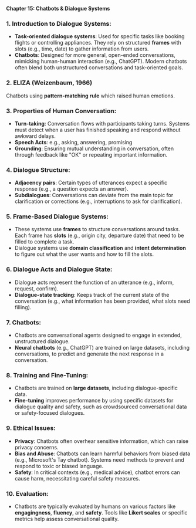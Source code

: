 **Chapter 15: Chatbots & Dialogue Systems**

### 1. **Introduction to Dialogue Systems**:
   - **Task-oriented dialogue systems**: Used for specific tasks like booking flights or controlling appliances. They rely on structured **frames** with slots (e.g., time, date) to gather information from users.
   - **Chatbots**: Designed for more general, open-ended conversations, mimicking human-human interaction (e.g., ChatGPT). Modern chatbots often blend both unstructured conversations and task-oriented goals.

### 2. **ELIZA (Weizenbaum, 1966)**

   Chatbots using **pattern-matching rule** which raised human emotions.

### 3. **Properties of Human Conversation**:
   - **Turn-taking**: Conversation flows with participants taking turns. Systems must detect when a user has finished speaking and respond without awkward delays.
   - **Speech Acts**: e.g., asking, answering, promising
   - **Grounding**: Ensuring mutual understanding in conversation, often through feedback like "OK" or repeating important information.

### 4. **Dialogue Structure**:
   - **Adjacency pairs**: Certain types of utterances expect a specific response (e.g., a question expects an answer).
   - **Subdialogues**: Conversations can deviate from the main topic for clarification or corrections (e.g., interruptions to ask for clarification).

### 5. **Frame-Based Dialogue Systems**:
   - These systems use **frames** to structure conversations around tasks. Each frame has **slots** (e.g., origin city, departure date) that need to be filled to complete a task.
   - Dialogue systems use **domain classification** and **intent determination** to figure out what the user wants and how to fill the slots.

### 6. **Dialogue Acts and Dialogue State**:
   - Dialogue acts represent the function of an utterance (e.g., inform, request, confirm).
   - **Dialogue-state tracking**: Keeps track of the current state of the conversation (e.g., what information has been provided, what slots need filling).

### 7. **Chatbots**:
   - Chatbots are conversational agents designed to engage in extended, unstructured dialogue.
   - **Neural chatbots** (e.g., ChatGPT) are trained on large datasets, including conversations, to predict and generate the next response in a conversation.

### 8. **Training and Fine-Tuning**:
   - Chatbots are trained on **large datasets**, including dialogue-specific data.
   - **Fine-tuning** improves performance by using specific datasets for dialogue quality and safety, such as crowdsourced conversational data or safety-focused dialogues.

### 9. **Ethical Issues**:
   - **Privacy**: Chatbots often overhear sensitive information, which can raise privacy concerns.
   - **Bias and Abuse**: Chatbots can learn harmful behaviors from biased data (e.g., Microsoft's Tay chatbot). Systems need methods to prevent and respond to toxic or biased language.
   - **Safety**: In critical contexts (e.g., medical advice), chatbot errors can cause harm, necessitating careful safety measures.

### 10. **Evaluation**:
   - Chatbots are typically evaluated by humans on various factors like **engagingness**, **fluency**, and **safety**. Tools like **Likert scales** or specific metrics help assess conversational quality.